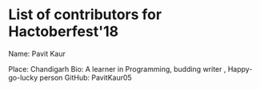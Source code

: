 # List of contributors for Hactoberfest'18

Name: Pavit Kaur

Place: Chandigarh
Bio: A learner in Programming, budding writer , Happy-go-lucky person
GitHub: PavitKaur05